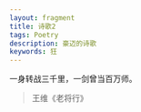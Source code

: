 ```yaml
---
layout: fragment
title: 诗歌2
tags: Poetry
description: 豪迈的诗歌
keywords: 狂
---
```


一身转战三千里，一剑曾当百万师。

> 王维《老将行》


